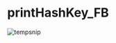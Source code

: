 # printHashKey_FB
![tempsnip](https://user-images.githubusercontent.com/71239732/94879308-0de45d80-048a-11eb-8ace-2ee2ddf36db9.png)
